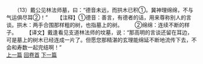 　　（13）戴公见林法师墓，曰：“德音未远，而拱木已积①。冀神理绵绵，不与气运俱尽耳②！”
　　【注释】①德音：善言，有德者的话，用来尊称别人的言谈。拱木：两手合围那样粗的树，也指墓上的树。
　　②绵绵：连续不断的样子。
　　【译文】戴逢看见支道林法师的坟墓，说：“那高明的言谈还留在耳边，可是墓上的树木已经连成一片了。但愿您那精湛的玄理能绵延不断地流传下去，不会和寿数一起完结啊！”
<br>[上一篇](17_12) [回卷首](17_00) [下一篇](17_14)
